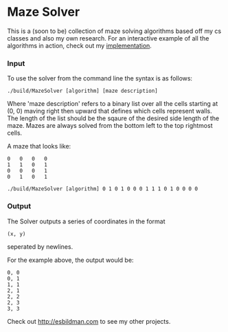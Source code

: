 # Maze Solver
This is a (soon to be) collection of maze solving algorithms based off my cs classes and also my own research. For an interactive example of all the algorithms in action, check out my [implementation](http://esbildman.com/projects/maze).

### Input

To use the solver from the command line the syntax is as follows:
```
./build/MazeSolver [algorithm] [maze description]
```

Where 'maze description' refers to a binary list over all the cells starting at (0, 0) maving right then upward that defines which cells represent walls. The length of the list should be the sqaure of the desired side length of the maze. Mazes are always solved from the bottom left to the top rightmost cells.

A maze that looks like:
```
0   0   0   0
1   1   0   1
0   0   0   1
0   1   0   1
```


```
./build/MazeSolver [algorithm] 0 1 0 1 0 0 0 1 1 1 0 1 0 0 0 0
```

### Output

The Solver outputs a series of coordinates in the format
```
(x, y)
```
seperated by newlines.

For the example above, the output would be:
```
0, 0
0, 1
1, 1
2, 1
2, 2
2, 3
3, 3
```

Check out http://esbildman.com to see my other projects.